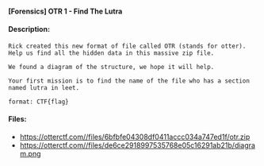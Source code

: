#### [Forensics] OTR 1 - Find The Lutra  

#### Description:   

```
Rick created this new format of file called OTR (stands for otter).
Help us find all the hidden data in this massive zip file.

We found a diagram of the structure, we hope it will help.

Your first mission is to find the name of the file who has a section named lutra in leet.

format: CTF{flag}
```

#### Files:   

* https://otterctf.com//files/6bfbfe04308df0411accc034a747ed1f/otr.zip  
* https://otterctf.com//files/de6ce2918997535768e05c16291ab21b/diagram.png  
